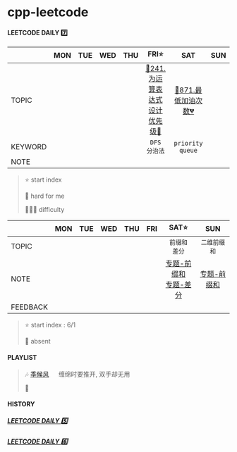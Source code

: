 # cpp-leetcode

#### LEETCODE DAILY 7️⃣

|       |MON|TUE|WED|THU|FRI⭐|SAT|SUN|
|  ---  |:-:|:-:|:-:|:-:|:-:|:-:|:-:|
|TOPIC  |   |   |   |   |[📌241.为运算表达式设计优先级🧡](/workspace/241.%E4%B8%BA%E8%BF%90%E7%AE%97%E8%A1%A8%E8%BE%BE%E5%BC%8F%E8%AE%BE%E8%AE%A1%E4%BC%98%E5%85%88%E7%BA%A7.cpp)|[📌871.最低加油次数💔](/workspace/871.%E6%9C%80%E4%BD%8E%E5%8A%A0%E6%B2%B9%E6%AC%A1%E6%95%B0.cpp)|   |
|KEYWORD|   |   |   |   |`DFS`<br>`分治法`|`priority queue`|   |
|NOTE   |   |   |   |   |   |   |   |


> ⭐ start index   
> 
> 📌 hard for me        
> 
> 💚🧡💔 difficulty   



|        |MON|TUE|WED|THU|FRI|SAT⭐|SUN|
|  ---   |:-:|:-:|:-:|:-:|:-:|:-:|:-:|
|TOPIC   |   |   |   |   |   |`前缀和` <br/> `差分`|`二维前缀和`|
|NOTE    |   |   |   |   |   |[专题-前缀和](/markdown/%E4%B8%93%E9%A2%98%20-%20%E5%89%8D%E7%BC%80%E5%92%8C.md) <br/> [专题-差分](/markdown/%E4%B8%93%E9%A2%98%20-%20%E5%B7%AE%E5%88%86.md)|[专题-前缀和](/markdown/%E4%B8%93%E9%A2%98%20-%20%E5%89%8D%E7%BC%80%E5%92%8C.md)|
|FEEDBACK|   |   |   |   |   |   |   |


> ⭐ start index : 6/1
> 
> 📅 absent


#### PLAYLIST
> 🎶&nbsp;[季候风](https://c.y.qq.com/base/fcgi-bin/u?__=d1qdCO)  &emsp; 缠绵时要推开, 双手却无用
> 
> 🎵&nbsp;  &emsp; 

#### HISTORY

##### [LEETCODE DAILY 5️⃣](/record/2022-05.md)

##### [LEETCODE DAILY 6️⃣](/record/2022-06.md)
